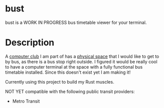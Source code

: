 # bust

bust is a WORK IN PROGRESS bus timetable viewer for your terminal.

# Description

A [computer club](https://cyberia.club) I am part of has a [physical space](https://layerze.ro) that I would like to get to by bus, as there is a bus stop right outside. I figured it would be really cool to have a computer terminal at the space with a fully functional bus timetable installed. Since this doesn't exist yet I am making it!

Currently using this project to build my Rust muscles.

NOT YET compatible with the following public transit providers:
* Metro Transit